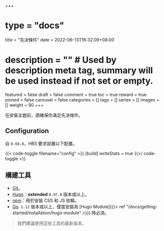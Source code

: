 +++
# type = "docs"
title = "先決條件"
date = 2022-06-13T16:32:09+08:00
# description = "" # Used by description meta tag, summary will be used instead if not set or empty.
featured = false
draft = false
comment = true
toc = true
reward = true
pinned = false
carousel = false
categories = []
tags = []
series = []
images = []
weight = 90
+++

在安裝主題前，請確保你滿足先決條件。

<!--more-->

## Configuration

自 `0.68.0`，HBS 要求設置以下配置。

{{< code-toggle filename="config" >}}
[build]
  writeStats = true
{{</ code-toggle >}}

## 構建工具

- [Git](https://git-scm.com/downloads)。
- [Hugo](https://gohugo.io/getting-started/installing/)：**extended** `0.97.0` 版本或以上。
- [npm](https://nodejs.org/en/download/)：用於安裝 CSS 和 JS  依賴。
- [Go](https://go.dev/dl/): `1.12` 版本或以上，僅當安裝為 [Hugo Module]({{< ref "/docs/getting-started/installation/hugo-module" >}}) 時必須。

> 我們建議使用這些工具的最新版本。
